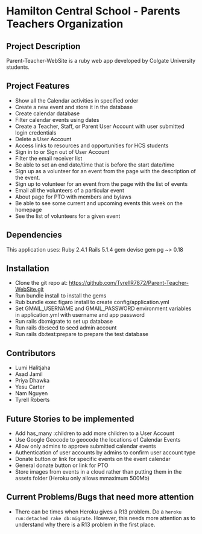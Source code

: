 # Hamilton Central School - Parents Teachers Organization

## Project Description

Parent-Teacher-WebSite is a ruby web app developed by Colgate University students.

## Project Features

* Show all the Calendar activities in specified order
* Create a new event and store it in the database
* Create calendar database
* Filter calendar events using dates
* Create a Teacher, Staff, or Parent User Account with user submitted login credentials
* Delete a User Account
* Access links to resources and opportunities for HCS students
* Sign in to or Sign out of User Account
* Filter the email receiver list
* Be able to set an end date/time that is before the start date/time
* Sign up as a volunteer for an event from the page with the description of the event.
* Sign up to volunteer for an event from the page with the list of events
* Email all the volunteers of a particular event
* About page for PTO with members and bylaws
* Be able to see some current and upcoming events this week on the homepage
* See the list of volunteers for a given event

## Dependencies

This application uses:
Ruby 2.4.1
Rails 5.1.4
gem devise
gem pg  ~> 0.18

## Installation

* Clone the git repo at: https://github.com/TyrellR7872/Parent-Teacher-WebSite.git
* Run bundle install to install the gems
* Rub bundle exec figaro install to create config/application.yml
* Set GMAIL_USERNAME and GMAIL_PASSWORD environment variables in application.yml with username and app password 
* Run rails db:migrate to set up database
* Run rails db:seed to seed admin account
* Run rails db:test:prepare to prepare the test database

## Contributors

* Lumi Halitjaha
* Asad Jamil
* Priya Dhawka
* Yesu Carter
* Nam Nguyen
* Tyrell Roberts

## Future Stories to be implemented
* Add has_many :children to add more children to a User Account
* Use Google Geocode to geocode the locations of Calendar Events
* Allow only admins to approve submitted calendar events
* Authentication of user accounts by admins to confirm user account type
* Donate button or link for specific events on the event calendar
* General donate button or link for PTO
* Store images from events in a cloud rather than putting them in the assets folder (Heroku only allows mmaximum 500Mb)

## Current Problems/Bugs that need more attention
* There can be times when Heroku gives a R13 problem. Do a ```heroku run:detached rake db:migrate```. However, this needs more attention as to understand why there is a R13 problem in the first place.
